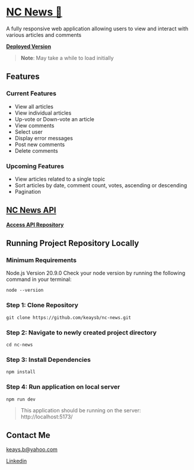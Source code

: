 # [NC News 📰](https://ncodersnews.netlify.app)
A fully responsive web application allowing users to view and interact with various articles and comments

**[Deployed Version](https://ncodersnews.netlify.app)**
> **Note**: May take a while to load initially

## Features
### Current Features
* View all articles
* View individual articles
* Up-vote or Down-vote an article
* View comments
* Select user
* Display error messages
* Post new comments
* Delete comments
### Upcoming Features
* View articles related to a single topic
* Sort articles by date, comment count, votes, ascending or descending
* Pagination

## [NC News API](https://github.com/keaysb/be-nc-news)
**[Access API Repository](https://github.com/keaysb/be-nc-news)**

## Running Project Repository Locally
### Minimum Requirements
Node.js Version 20.9.0
Check your node version by running the following command in your terminal:
```
node --version
```

### Step 1: Clone Repository
```
git clone https://github.com/keaysb/nc-news.git
```
### Step 2: Navigate to newly created project directory
```
cd nc-news
```
### Step 3: Install Dependencies
```
npm install
```
### Step 4: Run application on local server
```
npm run dev
```
> This application should be running on the server: http://localhost:5173/

## Contact Me
keays.b@yahoo.com

[Linkedin](https://www.linkedin.com/in/bill-keays/)
